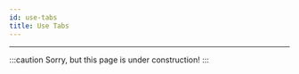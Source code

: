 ```yaml
---
id: use-tabs
title: Use Tabs
---
```


---------------

:::caution
Sorry, but this page is under construction!
:::